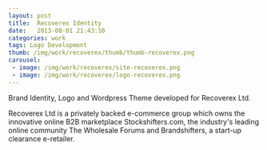 ```yaml
---
layout: post
title:  Recoverex Identity
date:   2013-08-01 21:43:10
categories: work
tags: Logo Development
thumb: /img/work/recoverex/thumb/thumb-recoverex.png
carousel:
 - image: /img/work/recoverex/site-recoverex.png
 - image: /img/work/recoverex/logo-recoverex.png
---
```


Brand Identity, Logo and Wordpress Theme developed for Recoverex Ltd.

Recoverex Ltd is a privately backed e-commerce group which owns the innovative online B2B marketplace Stockshifters.com, the industry's leading online community The Wholesale Forums and Brandshifters, a start-up clearance e-retailer.
